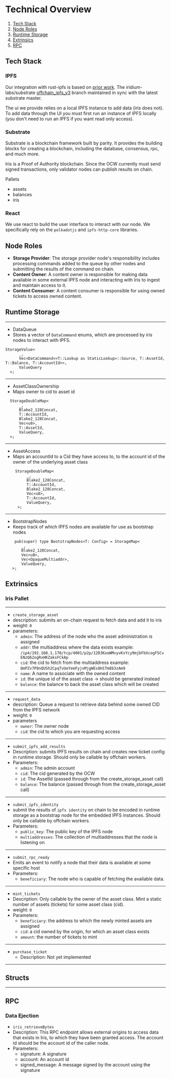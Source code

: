 # Technical Overview

1. [Tech Stack](#tech-stack)
2. [Node Roles](#node-roles)
3. [Runtime Storage](#runtime-storage)
4. [Extrinsics](#extrinsics)
5. [RPC](#rpc)

## Tech Stack
### IPFS
Our integration with rust-ipfs is based on [prior work](https://rs-ipfs.github.io/offchain-ipfs-manual/introduction.html). The iridium-labs/substrate [offchain_ipfs_v3](https://github.com/iridium-labs/substrate/tree/offchain_ipfs_v3) branch maintained in sync with the latest substrate master. 

The ui we provide relies on a local IPFS instance to add data (iris does not). To add data through the UI you must first run an instance of IPFS locally (you don't need to run an IPFS if you want read only access).

### Substrate
Substrate is a blockchain framework built by parity. It provides the building blocks for creating a blockchain, including the database, consensus, rpc, and much more. 

Iris is a Proof of Authority blockchain. Since the OCW currently must send signed transactions, only validator nodes can publish results on chain.

Pallets
- assets 
- balances
- iris


### React
We use react to build the user interface to interact with our node. We specifically rely on the `polkadotjs` and `ipfs-http-core` libraries.

## Node Roles
- **Storage Provider**: The storage provider node's responsibility includes processing commands added to the queue by other nodes and submitting the results of the command on chain. 
- **Content Owner**: A content owner is responsible for making data available in some external IPFS node and interacting with Iris to ingest and maintain access to it.
- **Content Consumer**: A content consumer is responsible for using owned tickets to access owned content.

## Runtime Storage
---
* DataQueue
* Stores a vector of `DataCommand` enums, which are processed by iris nodes to interact with IPFS.
```
StorageValue<
      _,
      Vec<DataCommand<<T::Lookup as StaticLookup>::Source, T::AssetId, T::Balance, T::AccountId>>,
      ValueQuery
  >;
```
---

 * AssetClassOwnership
 * Maps owner to cid to asset id
  ```
    StorageDoubleMap<
        _,
        Blake2_128Concat,
        T::AccountId,
        Blake2_128Concat,
        Vec<u8>,
        T::AssetId,
        ValueQuery,
    >;
  ```  

---  
* AssetAccess
* Maps an accountId to a Cid they have access to, to the account id of the owner of the underlying asset class
  ```
   StorageDoubleMap<
        _,
        Blake2_128Concat,
        T::AccountId,
        Blake2_128Concat,
        Vec<u8>,
        T::AccountId,
        ValueQuery,
    >;
  ```

---
* BootstrapNodes
* Keeps track of which IPFS nodes are available for use as bootstrap nodes
 ```
     pub(super) type BootstrapNodes<T: Config> = StorageMap<
        _,
        Blake2_128Concat,
        Vec<u8>,
        Vec<OpaqueMultiaddr>,
        ValueQuery,
    >;
  ```

## Extrinsics

### Iris Pallet
--- 
* `create_storage_asset`
* description: submits an on-chain request to fetch data and add it to iris 
* weight: `0`
* parameters:
  * `admin`: The address of the node who the asset administration is assigned
  * `addr`: the multiaddress where the data exists
       example: `/ip4/192.168.1.170/tcp/4001/p2p/12D3KooWMvyvKxYcy9mjbFbXcogFSCvENzQ62ogRxHKZaksFCkAp`
  * `cid`: the cid to fetch from the multiaddress
       example: `QmPZv7P8nQUSh2CpqTvUeYemFyjvMjgWEs8H1Tm8b3zAm9`
  * `name`: A name to associate with the owned content
  * `id`: the unique id of the asset class -> should be generated instead
  * `balance`: the balance to back the asset class which will be created
---
* `request_data`
* description: Queue a request to retrieve data behind some owned CID from the IPFS network
* weight: `0`
* parameters
  * `owner`: The owner node
  * `cid`: the cid to which you are requesting access
---
* `submit_ipfs_add_results`
* Description: submits IPFS results on chain and creates new ticket config in runtime storage. Should only be callable by offchain workers.
* Parameters:
  * `admin`: The admin account
  * `cid`: The cid generated by the OCW
  * `id`: The AssetId (passed through from the create_storage_asset call)
  * `balance`: The balance (passed through from the create_storage_asset call)
---
* `submit_ipfs_identity`
* submit the results of `ipfs identity` on chain to be encoded in runtime storage as a bootstrap node for the embedded IPFS instances. Should only be callable by offchain workers.
* Parameters:
  * `public_key`: The public key of the IPFS node
  * `multiaddresses`: The collection of multiaddresses that the node is listening on
---
* `submit_rpc_ready`
* Emits an event to notify a node that their data is available at some specific host
* Parameters:
  * `beneficiary`: The node who is capable of fetching the available data.
---
* `mint_tickets`
* Description: Only callable by the owner of the asset class. Mint a static number of assets (tickets) for some asset class (cid).
 * weight: `0`
 * Parameters:
   * `beneficiary`: the address to which the newly minted assets are assigned
   * `cid`: a cid owned by the origin, for which an asset class exists
   * `amount`: the number of tickets to mint
---
* `purchase_ticket`
  * Description: Not yet implemented
---

## Structs

---

## RPC 

### Data Ejection 
- `iris_retrieveBytes`
- Description: This RPC endpoint allows external origins to access data that exists in Iris, to which they have been granted access. The account id should be the account id of the caller node.
- Parameters:
  - signature: A signature
  - account: An account id 
  - signed_message: A message signed by the account using the signature

